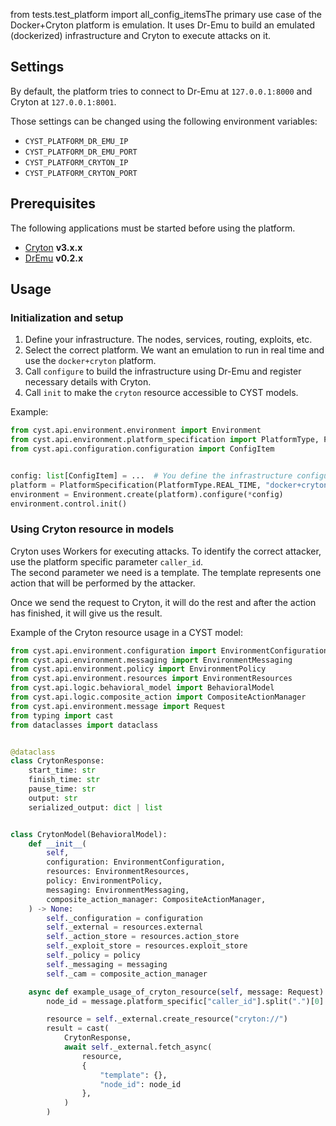 from tests.test_platform import all_config_itemsThe primary use case of the Docker+Cryton platform is emulation. It uses Dr-Emu to build an emulated (dockerized) infrastructure and Cryton to execute attacks on it.

## Settings
By default, the platform tries to connect to Dr-Emu at `127.0.0.1:8000` and Cryton at `127.0.0.1:8001`.

Those settings can be changed using the following environment variables:

* `CYST_PLATFORM_DR_EMU_IP`
* `CYST_PLATFORM_DR_EMU_PORT`
* `CYST_PLATFORM_CRYTON_IP`
* `CYST_PLATFORM_CRYTON_PORT`

## Prerequisites
The following applications must be started before using the platform.

* [Cryton](https://gitlab.ics.muni.cz/cryton/cryton) **v3.x.x**
* [DrEmu](https://gitlab.ics.muni.cz/ai-dojo/dr-emu) **v0.2.x**

## Usage

### Initialization and setup

1. Define your infrastructure. The nodes, services, routing, exploits, etc.  
2. Select the correct platform. We want an emulation to run in real time and use the `docker+cryton` platform.  
3. Call `configure` to build the infrastructure using Dr-Emu and register necessary details with Cryton.
4. Call `init` to make the `cryton` resource accessible to CYST models.

Example:
```python
from cyst.api.environment.environment import Environment
from cyst.api.environment.platform_specification import PlatformType, PlatformSpecification
from cyst.api.configuration.configuration import ConfigItem


config: list[ConfigItem] = ...  # You define the infrastructure configuration
platform = PlatformSpecification(PlatformType.REAL_TIME, "docker+cryton")
environment = Environment.create(platform).configure(*config)
environment.control.init()
```

### Using Cryton resource in models
Cryton uses Workers for executing attacks. To identify the correct attacker, use the platform specific parameter `caller_id`.  
The second parameter we need is a template. The template represents one action that will be performed by the attacker.

Once we send the request to Cryton, it will do the rest and after the action has finished, it will give us the result.

Example of the Cryton resource usage in a CYST model:
```python
from cyst.api.environment.configuration import EnvironmentConfiguration
from cyst.api.environment.messaging import EnvironmentMessaging
from cyst.api.environment.policy import EnvironmentPolicy
from cyst.api.environment.resources import EnvironmentResources
from cyst.api.logic.behavioral_model import BehavioralModel
from cyst.api.logic.composite_action import CompositeActionManager
from cyst.api.environment.message import Request
from typing import cast
from dataclasses import dataclass


@dataclass
class CrytonResponse:
    start_time: str
    finish_time: str
    pause_time: str
    output: str
    serialized_output: dict | list


class CrytonModel(BehavioralModel):
    def __init__(
        self,
        configuration: EnvironmentConfiguration,
        resources: EnvironmentResources,
        policy: EnvironmentPolicy,
        messaging: EnvironmentMessaging,
        composite_action_manager: CompositeActionManager,
    ) -> None:
        self._configuration = configuration
        self._external = resources.external
        self._action_store = resources.action_store
        self._exploit_store = resources.exploit_store
        self._policy = policy
        self._messaging = messaging
        self._cam = composite_action_manager

    async def example_usage_of_cryton_resource(self, message: Request):
        node_id = message.platform_specific["caller_id"].split(".")[0]

        resource = self._external.create_resource("cryton://")
        result = cast(
            CrytonResponse,
            await self._external.fetch_async(
                resource,
                {
                    "template": {},
                    "node_id": node_id
                },
            )
        )
```
